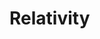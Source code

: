 # Relativity

<html><header><link rel="stylesheet" href="https://andrewaltimit.github.io/Documentation/style.css"></header></html>